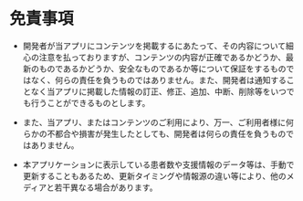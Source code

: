 <!DOCTYPE html>
<head>
<meta charset="utf-8"/>
</head>

# 免責事項

* 開発者が当アプリにコンテンツを掲載するにあたって、その内容について細心の注意を払っておりますが、コンテンツの内容が正確であるかどうか、最新のものであるかどうか、安全なものであるか等について保証をするものではなく、何らの責任を負うものではありません。また、開発者は通知することなく当アプリに掲載した情報の訂正、修正、追加、中断、削除等をいつでも行うことができるものとします。

* また、当アプリ、またはコンテンツのご利用により、万一、ご利用者様に何らかの不都合や損害が発生したとしても、開発者は何らの責任を負うものではありません。

* 本アプリケーションに表示している患者数や支援情報のデータ等は、手動で更新することもあるため、更新タイミングや情報源の違い等により、他のメディアと若干異なる場合があります。